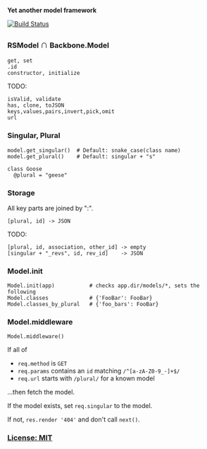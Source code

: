 **Yet another model framework**

[![Build Status](https://secure.travis-ci.org/ReclaimSoftware/rs-model.png)](http://travis-ci.org/ReclaimSoftware/rs-model)


### RSModel <big><big>&cap;</big></big> Backbone.Model

    get, set
    .id
    constructor, initialize

TODO:

    isValid, validate
    has, clone, toJSON
    keys,values,pairs,invert,pick,omit
    url


### Singular, Plural

    model.get_singular()  # Default: snake_case(class name)
    model.get_plural()    # Default: singular + "s"
    
    class Goose
      @plural = "geese"


### Storage

All key parts are joined by ":".

    [plural, id] -> JSON

TODO:

    [plural, id, association, other_id] -> empty
    [singular + "_revs", id, rev_id]    -> JSON


### Model.init

    Model.init(app)           # checks app.dir/models/*, sets the following
    Model.classes             # {'FooBar': FooBar}
    Model.classes_by_plural   # {'foo_bars': FooBar}


### Model.middleware

    Model.middleware()

If all of

- `req.method` is `GET`
- `req.params` contains an `id` matching `/^[a-zA-Z0-9_-]+$/`
- `req.url` starts with `/plural/` for a known model

...then fetch the model.

If the model exists, set `req.singular` to the model.

If not, `res.render '404'` and don't call `next()`.


### [License: MIT](LICENSE.txt)
